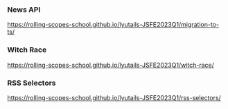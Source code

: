 ### News API

https://rolling-scopes-school.github.io/lyutails-JSFE2023Q1/migration-to-ts/

### Witch Race

https://rolling-scopes-school.github.io/lyutails-JSFE2023Q1/witch-race/

### RSS Selectors

https://rolling-scopes-school.github.io/lyutails-JSFE2023Q1/rss-selectors/